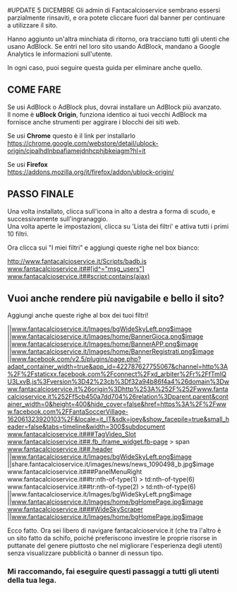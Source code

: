 #UPDATE 5 DICEMBRE 
Gli admin di Fantacalcioservice sembrano essersi parzialmente rinsaviti, e ora potete cliccare fuori dal banner per continuare a utilizzare il sito. 

Hanno aggiunto un'altra minchiata di ritorno, ora tracciano tutti gli utenti che usano AdBlock.
Se entri nel loro sito usando AdBlock, mandano a Google Analytics le informazioni sull'utente.

In ogni caso, puoi seguire questa guida per eliminare anche quello.

## COME FARE
Se usi AdBlock o AdBlock plus, dovrai installare un AdBlock più avanzato.   
Il nome è **uBlock Origin**, funziona identico ai tuoi vecchi AdBlock ma fornisce anche strumenti per aggirare i blocchi dei siti web.

Se usi **Chrome** questo è il link per installarlo  
https://chrome.google.com/webstore/detail/ublock-origin/cjpalhdlnbpafiamejdnhcphjbkeiagm?hl=it

Se usi **Firefox**  
https://addons.mozilla.org/it/firefox/addon/ublock-origin/

## PASSO FINALE
Una volta installato, clicca sull'icona in alto a destra a forma di scudo, e successivamente sull'ingranaggio.  
Una volta aperte le impostazioni, clicca su 'Lista dei filtri' e attiva tutti i primi 10 filtri.  
  
Ora clicca sui "I miei filtri" e aggiungi queste righe nel box bianco:  
  
http://www.fantacalcioservice.it/Scripts/badb.js  
www.fantacalcioservice.it##[id^="msg_users"]  
www.fantacalcioservice.it##script:contains(ajax)

## Vuoi anche rendere più navigabile e bello il sito?
Aggiungi anche queste righe al box dei tuoi filtri!  
  
||www.fantacalcioservice.it/Images/bgWideSkyLeft.png$image  
||www.fantacalcioservice.it/Images/home/BannerGioca.png$image  
||www.fantacalcioservice.it/Images/home/BannerAPP.png$image  
||www.fantacalcioservice.it/Images/home/BannerRegistrati.png$image  
||www.facebook.com/v2.5/plugins/page.php?adapt_container_width=true&app_id=422787627755067&channel=http%3A%2F%2Fstaticxx.facebook.com%2Fconnect%2Fxd_arbiter%2Fr%2FfTmIQU3LxvB.js%3Fversion%3D42%23cb%3Df32a94b86f4a4%26domain%3Dwww.fantacalcioservice.it%26origin%3Dhttp%253A%252F%252Fwww.fantacalcioservice.it%252Ff5cb450a7dd704%26relation%3Dparent.parent&container_width=0&height=400&hide_cover=false&href=https%3A%2F%2Fwww.facebook.com%2FFantaSoccerVillage-162061323920103%2F&locale=it_IT&sdk=joey&show_facepile=true&small_header=false&tabs=timeline&width=300$subdocument  
www.fantacalcioservice.it###TagVideo_Slot  
www.fantacalcioservice.it##.fb_iframe_widget.fb-page > span  
www.fantacalcioservice.it##.header  
||www.fantacalcioservice.it/Images/bgWideSkyLeft.png$image  
||share.fantacalcioservice.it/images/news/news_1090498_b.jpg$image  
www.fantacalcioservice.it###PanelMenuRight  
www.fantacalcioservice.it##tr:nth-of-type(1) > td:nth-of-type(6)  
www.fantacalcioservice.it##tr:nth-of-type(2) > td:nth-of-type(6)  
||www.fantacalcioservice.it/Images/bgWideSkyLeft.png$image  
||www.fantacalcioservice.it/Images/home/bgHomePage.jpg$image  
www.fantacalcioservice.it###WideSkyScraper  
||www.fantacalcioservice.it/Images/home/bgHomePage.jpg$image  

Ecco fatto. Ora sei libero di navigare fantacalcioservice.it (che tra l'altro è un sito fatto da schifo, poiché preferiscono investire le proprie risorse in puttanate del genere piuttosto che nel migliorare l'esperienza degli utenti) senza visualizzare pubblicità o banner di nessun tipo.

### Mi raccomando, fai eseguire questi passaggi a tutti gli utenti della tua lega.

